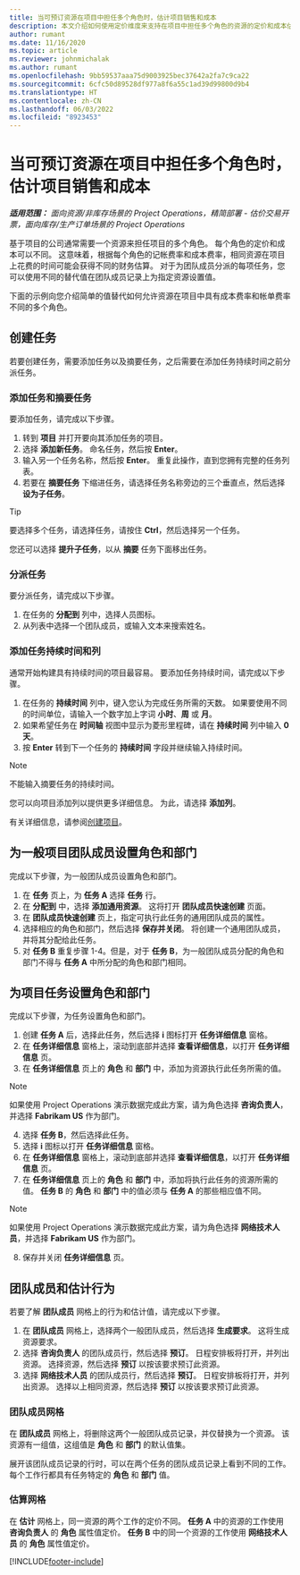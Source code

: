 ```yaml
---
title: 当可预订资源在项目中担任多个角色时，估计项目销售和成本
description: 本文介绍如何使用定价维度来支持在项目中担任多个角色的资源的定价和成本估算。
author: rumant
ms.date: 11/16/2020
ms.topic: article
ms.reviewer: johnmichalak
ms.author: rumant
ms.openlocfilehash: 9bb59537aaa75d9003925bec37642a2fa7c9ca22
ms.sourcegitcommit: 6cfc50d89528df977a8f6a55c1ad39d99800d9b4
ms.translationtype: HT
ms.contentlocale: zh-CN
ms.lasthandoff: 06/03/2022
ms.locfileid: "8923453"
---
```

# <a name="estimate-project-sales-and-costs-when-a-bookable-resource-fills-multiple-roles-on-a-project"></a>当可预订资源在项目中担任多个角色时，估计项目销售和成本 

_**适用范围：** 面向资源/非库存场景的 Project Operations，精简部署 - 估价交易开票，面向库存/生产订单场景的 Project Operations_ 

基于项目的公司通常需要一个资源来担任项目的多个角色。 每个角色的定价和成本可以不同。 这意味着，根据每个角色的记帐费率和成本费率，相同资源在项目上花费的时间可能会获得不同的财务估算。 对于为团队成员分派的每项任务，您可以使用不同的替代值在团队成员记录上为指定资源设置值。

下面的示例向您介绍简单的值替代如何允许资源在项目中具有成本费率和帐单费率不同的多个角色。

## <a name="create-tasks"></a>创建任务
若要创建任务，需要添加任务以及摘要任务，之后需要在添加任务持续时间之前分派任务。 

### <a name="add-tasks-and-summary-tasks"></a>添加任务和摘要任务
要添加任务，请完成以下步骤。

1. 转到 **项目** 并打开要向其添加任务的项目。
2. 选择 **添加新任务**。 命名任务，然后按 **Enter**。
3. 输入另一个任务名称，然后按 **Enter**。 重复此操作，直到您拥有完整的任务列表。
3. 若要在 **摘要任务** 下缩进任务，请选择任务名称旁边的三个垂直点，然后选择 **设为子任务**。 

  > [!TIP]
  > 要选择多个任务，请选择任务，请按住 **Ctrl**，然后选择另一个任务。
  >
  > 您还可以选择 **提升子任务**，以从 **摘要** 任务下面移出任务。

### <a name="assign-tasks"></a>分派任务

要分派任务，请完成以下步骤。

1. 在任务的 **分配到** 列中，选择人员图标。
2. 从列表中选择一个团队成员，或输入文本来搜索姓名。

### <a name="add-task-duration-and-columns"></a>添加任务持续时间和列

通常开始构建具有持续时间的项目最容易。 要添加任务持续时间，请完成以下步骤。

1. 在任务的 **持续时间** 列中，键入您认为完成任务所需的天数。 如果要使用不同的时间单位，请输入一个数字加上字词 **小时**、**周** 或 **月**。
2. 如果希望任务在 **时间轴** 视图中显示为菱形里程碑，请在 **持续时间** 列中输入 **0 天**。
3. 按 **Enter** 转到下一个任务的 **持续时间** 字段并继续输入持续时间。

  > [!NOTE]
  > 不能输入摘要任务的持续时间。

您可以向项目添加列以提供更多详细信息。 为此，请选择 **添加列**。 

有关详细信息，请参阅[创建项目](https://support.microsoft.com/en-us/office/create-a-project-a5b5e823-fb2e-45fd-be00-7d84422d9749)。

## <a name="set-up-the-role-and-organization-unit-for-a-generic-project-team-member"></a>为一般项目团队成员设置角色和部门
完成以下步骤，为一般团队成员设置角色和部门。

1. 在 **任务** 页上，为 **任务 A** 选择 **任务** 行。 
2. 在 **分配到** 中，选择 **添加通用资源**。 这将打开 **团队成员快速创建** 页面。
3. 在 **团队成员快速创建** 页上，指定可执行此任务的通用团队成员的属性。
4. 选择相应的角色和部门，然后选择 **保存并关闭**。 将创建一个通用团队成员，并将其分配给此任务。 
5. 对 **任务 B** 重复步骤 1-4。但是，对于 **任务 B**，为一般团队成员分配的角色和部门不得与 **任务 A** 中所分配的角色和部门相同。 

## <a name="set-up-the-role-and-organization-unit-for-a-project-task"></a>为项目任务设置角色和部门
完成以下步骤，为任务设置角色和部门。

1. 创建 **任务 A** 后，选择此任务，然后选择 **i** 图标打开 **任务详细信息** 窗格。 
2. 在 **任务详细信息** 窗格上，滚动到底部并选择 **查看详细信息**，以打开 **任务详细信息** 页。
3. 在 **任务详细信息** 页上的 **角色** 和 **部门** 中，添加为资源执行此任务所需的值。 

  > [!NOTE]
  > 如果使用 Project Operations 演示数据完成此方案，请为角色选择 **咨询负责人**，并选择 **Fabrikam US** 作为部门。

4. 选择 **任务 B**，然后选择此任务。
5. 选择 **i** 图标以打开 **任务详细信息** 窗格。 
6. 在 **任务详细信息** 窗格上，滚动到底部并选择 **查看详细信息**，以打开 **任务详细信息** 页。
7. 在 **任务详细信息** 页上的 **角色** 和 **部门** 中，添加将执行此任务的资源所需的值。 **任务 B** 的 **角色** 和 **部门** 中的值必须与 **任务 A** 的那些相应值不同。 

  > [!NOTE]
  > 如果使用 Project Operations 演示数据完成此方案，请为角色选择 **网络技术人员**，并选择 **Fabrikam US** 作为部门。

8. 保存并关闭 **任务详细信息** 页。 

## <a name="team-member-and-estimates-behavior"></a>团队成员和估计行为 
若要了解 **团队成员** 网格上的行为和估计值，请完成以下步骤。

1. 在 **团队成员** 网格上，选择两个一般团队成员，然后选择 **生成要求**。 这将生成资源要求。 
2. 选择 **咨询负责人** 的团队成员行，然后选择 **预订**。 日程安排板将打开，并列出资源。 选择资源，然后选择 **预订** 以按该要求预订此资源。
3. 选择 **网络技术人员** 的团队成员行，然后选择 **预订**。 日程安排板将打开，并列出资源。 选择以上相同资源，然后选择 **预订** 以按该要求预订此资源。

### <a name="team-member-grid"></a>团队成员网格 

在 **团队成员** 网格上，将删除这两个一般团队成员记录，并仅替换为一个资源。 该资源有一组值，这组值是 **角色** 和 **部门** 的默认值集。

展开该团队成员记录的行时，可以在两个任务的团队成员记录上看到不同的工作。 每个工作行都具有任务特定的 **角色** 和 **部门** 值。 

### <a name="estimates-grid"></a>估算网格 

在 **估计** 网格上，同一资源的两个工作的定价不同。 **任务 A** 中的资源的工作使用 **咨询负责人** 的 **角色** 属性值定价。 **任务 B** 中的同一个资源的工作使用 **网络技术人员** 的 **角色** 属性值定价。


[!INCLUDE[footer-include](../includes/footer-banner.md)]